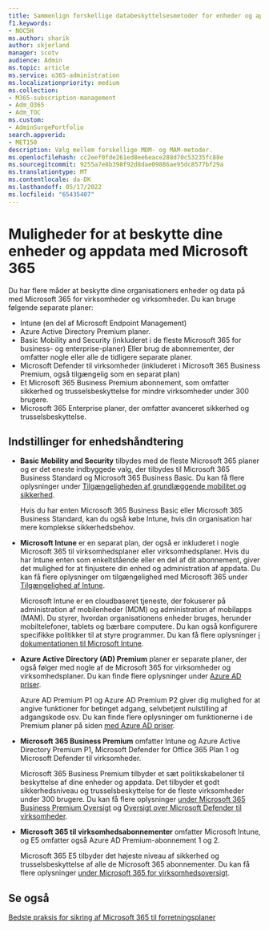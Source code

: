 ```yaml
---
title: Sammenlign forskellige databeskyttelsesmetoder for enheder og apps
f1.keywords:
- NOCSH
ms.author: sharik
author: skjerland
manager: scotv
audience: Admin
ms.topic: article
ms.service: o365-administration
ms.localizationpriority: medium
ms.collection:
- M365-subscription-management
- Adm_O365
- Adm_TOC
ms.custom:
- AdminSurgePortfolio
search.appverid:
- MET150
description: Vælg mellem forskellige MDM- og MAM-metoder.
ms.openlocfilehash: cc2eef0fde261ed8ee6eace288d70c53235fc88e
ms.sourcegitcommit: 9255a7e8b398f92d8dae09886ae95dc8577bf29a
ms.translationtype: MT
ms.contentlocale: da-DK
ms.lasthandoff: 05/17/2022
ms.locfileid: "65435407"
---
```

# <a name="options-for-protecting-your-devices-and-app-data-with-microsoft-365"></a>Muligheder for at beskytte dine enheder og appdata med Microsoft 365

Du har flere måder at beskytte dine organisationers enheder og data på med Microsoft 365 for virksomheder og virksomheder. Du kan bruge følgende separate planer:

- Intune (en del af Microsoft Endpoint Management)
- Azure Active Directory Premium planer.
- Basic Mobility and Security (inkluderet i de fleste Microsoft 365 for business- og enterprise-planer) Eller brug de abonnementer, der omfatter nogle eller alle de tidligere separate planer.
- Microsoft Defender til virksomheder (inkluderet i Microsoft 365 Business Premium, også tilgængelig som en separat plan)
- Et Microsoft 365 Business Premium abonnement, som omfatter sikkerhed og trusselsbeskyttelse for mindre virksomheder under 300 brugere.
- Microsoft 365 Enterprise planer, der omfatter avanceret sikkerhed og trusselsbeskyttelse.

## <a name="device-management-options"></a>Indstillinger for enhedshåndtering

- **Basic Mobility and Security** tilbydes med de fleste Microsoft 365 planer og er det eneste indbyggede valg, der tilbydes til Microsoft 365 Business Standard og Microsoft 365 Business Basic. Du kan få flere oplysninger under [Tilgængeligheden af grundlæggende mobilitet og sikkerhed](../basic-mobility-security/choose-between-basic-mobility-and-security-and-intune.md#availability-of-basic-mobility-and-security-and-intune). 

    Hvis du har enten Microsoft 365 Business Basic eller Microsoft 365 Business Standard, kan du også købe Intune, hvis din organisation har mere komplekse sikkerhedsbehov.
 
- **Microsoft Intune** er en separat plan, der også er inkluderet i nogle Microsoft 365 til virksomhedsplaner eller virksomhedsplaner. Hvis du har Intune enten som enkeltstående eller en del af dit abonnement, giver det mulighed for at finjustere din enhed og administration af appdata. Du kan få flere oplysninger om tilgængelighed med Microsoft 365 under [Tilgængelighed af Intune](../basic-mobility-security/choose-between-basic-mobility-and-security-and-intune.md#availability-of-basic-mobility-and-security-and-intune).

    Microsoft Intune er en cloudbaseret tjeneste, der fokuserer på administration af mobilenheder (MDM) og administration af mobilapps (MAM). Du styrer, hvordan organisationens enheder bruges, herunder mobiltelefoner, tablets og bærbare computere. Du kan også konfigurere specifikke politikker til at styre programmer. Du kan få flere oplysninger [i dokumentationen til Microsoft Intune](/mem/intune/).

- **Azure Active Directory (AD) Premium** planer er separate planer, der også følger med nogle af de Microsoft 365 for virksomheder og virksomhedsplaner. Du kan finde flere oplysninger under [Azure AD priser](https://azure.microsoft.com/pricing/details/active-directory/).

     Azure AD Premium P1 og Azure AD Premium P2 giver dig mulighed for at angive funktioner for betinget adgang, selvbetjent nulstilling af adgangskode osv. Du kan finde flere oplysninger om funktionerne i de Premium planer på siden [med Azure AD priser](https://azure.microsoft.com/pricing/details/active-directory/).

- **Microsoft 365 Business Premium** omfatter Intune og Azure Active Directory Premium P1, Microsoft Defender for Office 365 Plan 1 og Microsoft Defender til virksomheder. 
 
    Microsoft 365 Business Premium tilbyder et sæt politikskabeloner til beskyttelse af dine enheder og appdata. Det tilbyder et godt sikkerhedsniveau og trusselsbeskyttelse for de fleste virksomheder under 300 brugere. Du kan få flere oplysninger [under Microsoft 365 Business Premium Oversigt](../../business-premium/index.md) og [Oversigt over Microsoft Defender til virksomheder](../../security/defender-business/mdb-overview.md).

- **Microsoft 365 til virksomhedsabonnementer** omfatter Microsoft Intune, og E5 omfatter også Azure AD Premium-abonnement 1 og 2.

    Microsoft 365 E5 tilbyder det højeste niveau af sikkerhed og trusselsbeskyttelse af alle de Microsoft 365 abonnementer. Du kan få flere oplysninger [under Microsoft 365 for virksomhedsoversigt](../../enterprise/microsoft-365-overview.md).

## <a name="see-also"></a>Se også

[Bedste praksis for sikring af Microsoft 365 til forretningsplaner](../security-and-compliance/secure-your-business-data.md)